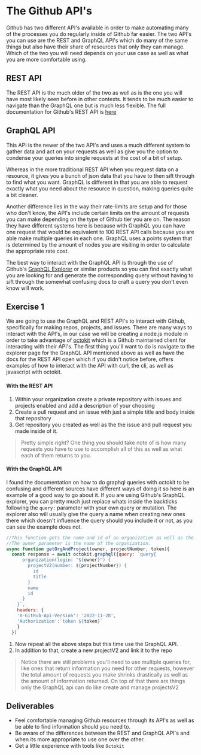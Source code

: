 # The Github API's

 Github has two different API's available in order to make automating many of the processes you do regularly inside of Github far easier.  The two API's you can use are the REST and GraphQL API's which do many of the same things but also have their share of resources that only they can manage.  Which of the two you will need depends on your use case as well as what you are more comfortable using.

## REST API

 The REST API is the much older of the two as well as is the one you will have most likely seen before in other contexts. It tends to be much easier to navigate than the GraphQL one but is much less flexible. The full documentation for Github's REST API is [here](https://docs.github.com/en/rest?apiVersion=2022-11-28)

## GraphQL API

 This API is the newer of the two API's and uses a much different system to gather data and act on your requests as well as give you the option to condense your queries into single requests at the cost of a bit of setup.  

 Whereas in the more traditional REST API when you request data on a resource, it gives you a bunch of json data that you have to then sift through to find what you want.  GraphQL is different in that you are able to request exactly what you need about the resource in question, making queries quite a bit cleaner.

 Another difference lies in the way their rate-limits are setup and for those who don't know, the API's include certain limits on the amount of requests you can make depending on the type of Github tier you are on.  The reason they have different systems here is because with GraphQL you can have one request that would be equivalent to 100 REST API calls because you are able make multiple queries in each one.  GraphQL uses a points system that is determined by the amount of nodes you are visiting in order to calculate the appropriate rate cost.

 The best way to interact with the GraphQL API is through the use of Github's [GraphQL Explorer](https://docs.github.com/en/graphql/overview/explorer) or similar products so you can find exactly what you are looking for and generate the corresponding query without having to sift through the somewhat confusing docs to craft a query you don't even know will work.

## Exercise 1

 We are going to use the GraphQL and REST API's to interact with Github, specifically for making repos, projects, and issues.  There are many ways to interact with the API's, in our case we will be creating a node.js module in order to take advantage of [octokit](https://github.com/octokit/octokit.js) which is a Github maintained client for interacting with their API's. The first thing you'll want to do is navigate to the explorer page for the GraphQL API mentioned above as well as have the docs for the REST API open which if you didn't notice before, offers examples of how to interact with the API with curl, the cli, as well as javascript with octokit.  

#### With the REST API

 1. Within your organization create a private repository with issues and projects enabled and add a description of your choosing
 2. Create a pull request and an issue with just a simple title and body inside that repository
 3. Get repository you created as well as the the issue and pull request you made inside of it.

 >Pretty simple right?  One thing you should take note of is how many requests you have to use to accomplish all of this as well as what each of them returns to you.

#### With the GraphQL API

I found the documentation on how to do graphql queries with octokit to be confusing and different sources have different ways of doing it so here is an example of a good way to go about it. If you are using Github's GraphQL explorer, you can pretty much just replace whats inside the backticks following the `query:` parameter with your own query or mutation.  The explorer also will usually give the query a name when creating new ones there which doesn't influence the query should you include it or not, as you can see the example does not.

```javascript
//This function gets the name and id of an organization as well as the id and title of one of the projects it owns.  
//The owner parameter is the name of the organization.
async function getOrgAndProject(owner, projectNumber, token){
  const response = await octokit.graphql({query: `query{
      organization(login: "${owner}") {
        projectV2(number: ${projectNumber}) {
          id
          title
        }
        name
        id
      }
    }`,
    headers: {
    'X-GitHub-Api-Version': '2022-11-28',
    'Authorization':`token ${token}`
    }
  })
```
 1. Now repeat all the above steps but this time use the GraphQL API.
 2. In addition to that, create a new projectV2 and link it to the repo

 >Notice there are still problems you'll need to use multiple queries for, like ones that return information you need for other requests, however the total amount of requests you make shrinks drastically as well as the amount of information returned.  On top of that there are things only the GraphQL api can do like create and manage projectsV2

## Deliverables

- Feel comfortable managing Github resources through its API's as well as be able to find information should you need to.
- Be aware of the differences between the REST and GraphQL API's and when its more appropriate to use one over the other.
- Get a little experience with tools like `Octokit`
